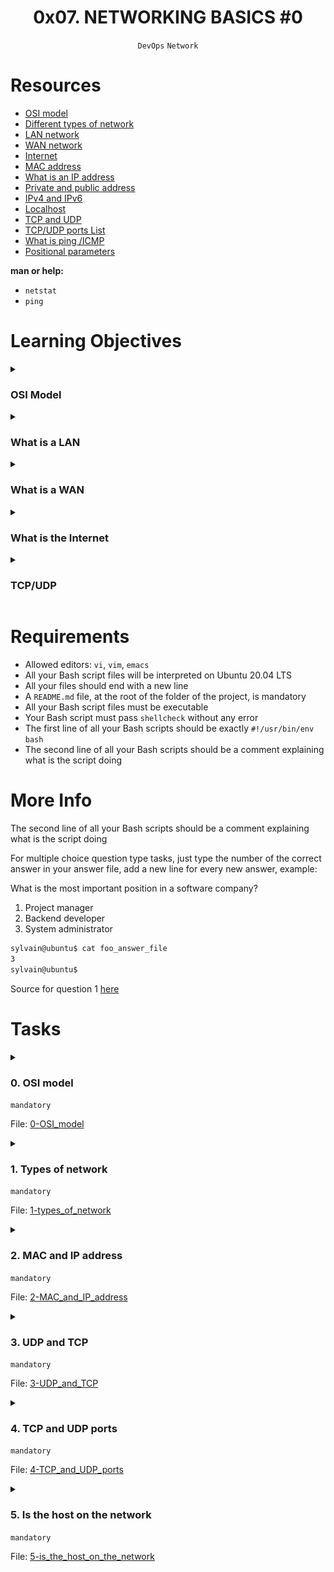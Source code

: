 <h1 align="center"><b>0x07. NETWORKING BASICS #0</b></h1>
<div align="center"><code>DevOps</code> <code>Network</code></div>

<!-- # Background Context -->

# Resources
- [OSI model](https://en.wikipedia.org/wiki/OSI_model)
- [Different types of network](https://www.lifewire.com/lans-wans-and-other-area-networks-817376)
- [LAN network](https://en.wikipedia.org/wiki/Local_area_network)
- [WAN network](https://en.wikipedia.org/wiki/Wide_area_network)
- [Internet](https://en.wikipedia.org/wiki/Internet)
- [MAC address](https://whatismyipaddress.com/mac-address)
- [What is an IP address](https://www.bleepingcomputer.com/tutorials/ip-addresses-explained/)
- [Private and public address](https://www.iplocation.net/public-vs-private-ip-address)
- [IPv4 and IPv6](https://www.webopedia.com/insights/ipv6-ipv4-difference/)
- [Localhost](https://en.wikipedia.org/wiki/Localhost)
- [TCP and UDP](https://www.howtogeek.com/190014/htg-explains-what-is-the-difference-between-tcp-and-udp/)
- [TCP/UDP ports List](https://en.wikipedia.org/wiki/List_of_TCP_and_UDP_port_numbers)
- [What is ping /ICMP](https://en.wikipedia.org/wiki/Ping_%28networking_utility%29)
- [Positional parameters](https://www.adminschoice.com/bash-positional-parameters)

**man or help:**
- `netstat`
- `ping`

# Learning Objectives

<details>
<summary><h3>OSI Model</h3></summary>

- What it is
- How many layers it has
- How it is organized
</details>

<details>
<summary><h3>What is a LAN</h3></summary>

- Typical usage
- Typical geographical size
</details>

<details>
<summary><h3>What is a WAN</h3></summary>

- Typical usage
- Typical geographical size
</details>

<details>
<summary><h3>What is the Internet</h3></summary>

- What is an IP address
- What are the 2 types of IP address
- What is `localhost`
- What is a subnet
- Why IPv6 was created
</details>

<details>
<summary><h3>TCP/UDP</h3></summary>

- What are the 2 mainly used data transfer protocols for IP (transfer level on the OSI schema)
- What is the main difference between TCP and UDP
- What is a port
- Memorize SSH, HTTP and HTTPS port numbers
- What tool/protocol is often used to check if a device is connected to a network
</details>

# Requirements
- Allowed editors: `vi`, `vim`, `emacs`
- All your Bash script files will be interpreted on Ubuntu 20.04 LTS
- All your files should end with a new line
- A `README.md` file, at the root of the folder of the project, is mandatory
- All your Bash script files must be executable
- Your Bash script must pass `shellcheck` without any error
- The first line of all your Bash scripts should be exactly `#!/usr/bin/env bash`
- The second line of all your Bash scripts should be a comment explaining what is the script doing

# More Info
The second line of all your Bash scripts should be a comment explaining what is the script doing

For multiple choice question type tasks, just type the number of the correct answer in your answer file, add a new line for every new answer, example:

What is the most important position in a software company?
1. Project manager
2. Backend developer
3. System administrator
```bash
sylvain@ubuntu$ cat foo_answer_file
3
sylvain@ubuntu$
```
Source for question 1 [here](https://twitter.com/devopsreact/status/831922429215662080)

# Tasks
<details>
<summary>

### 0. OSI model
`mandatory`

File: [0-OSI_model]()
</summary>

OSI (Open Systems Interconnection) is an abstract model to describe layered communication and computer network design. The idea is to segregate the different parts of what make communication possible.

It is organized from the lowest level to the highest level:

-   The lowest level: layer 1 which is for transmission on physical layers with electrical impulse, light or radio signal
-   The highest level: layer 7 which is for application specific communication like SNMP for emails, HTTP for your web browser, etc

Keep in mind that the OSI model is a concept, it's not even tangible. The OSI model doesn't perform any functions in the networking process. It is a conceptual framework so we can better understand complex interactions that are happening. Most of the functionality in the OSI model exists in all communications systems.

<img src="https://github.com/codenvibes/alx-system_engineering-devops/blob/master/0x07-networking_basics/pics/task0a.png">

In this project we will mainly focus on:

-   The Transport layer and especially TCP/UDP
-   On the Network layer with IP and ICMP

The image bellow describes more concretely how you can relate to every level.

<img src="https://github.com/codenvibes/alx-system_engineering-devops/blob/master/0x07-networking_basics/pics/task0b.jpg">

Questions:

What is the OSI model?
1.  Set of specifications that network hardware manufacturers must respect
2.  The OSI model is a conceptual model that characterizes the communication functions of a telecommunication system without regard to their underlying internal structure and technology
3.  The OSI model is a model that characterizes the communication functions of a telecommunication system with a strong regard for their underlying internal structure and technology

How is the OSI model organized?

1.  Alphabetically
2.  From the lowest to the highest level
3.  Randomly
</details>

<details>
<summary>

### 1. Types of network
`mandatory`

File: [1-types_of_network]()
</summary>

<img src="https://github.com/codenvibes/alx-system_engineering-devops/blob/master/0x07-networking_basics/pics/task1.jpg">

LAN connect local devices together, WAN connects LANs together, and WANs are operating over the Internet.

Questions:

What type of network a computer in local is connected to?

1.  Internet
2.  WAN
3.  LAN

What type of network could connect an office in one building to another office in a building a few streets away?

1.  Internet
2.  WAN
3.  LAN

What network do you use when you browse www.google.com from your smartphone (not connected to the Wifi)?

1.  Internet
2.  WAN
3.  LAN
</details>

<details>
<summary>

### 2. MAC and IP address
`mandatory`

File: [2-MAC_and_IP_address]()
</summary>

<img src="https://github.com/codenvibes/alx-system_engineering-devops/blob/master/0x07-networking_basics/pics/task2.jpg">

Questions:

What is a MAC address?

1.  The name of a network interface
2.  The unique identifier of a network interface
3.  A network interface

What is an IP address?

1.  Is to devices connected to a network what postal address is to houses
2.  The unique identifier of a network interface
3.  Is a number that network devices use to connect to networks
</details>

<details>
<summary>

### 3. UDP and TCP
`mandatory`

File: [3-UDP_and_TCP]()
</summary>


</details>

<details>
<summary>

### 4. TCP and UDP ports
`mandatory`

File: [4-TCP_and_UDP_ports]()
</summary>


</details>

<details>
<summary>

### 5. Is the host on the network
`mandatory`

File: [5-is_the_host_on_the_network]()
</summary>


</details>

